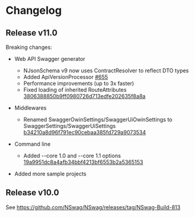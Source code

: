 # Changelog

## Release v11.0

Breaking changes: 

- Web API Swagger generator
    - NJsonSchema v9 now uses ContractResolver to reflect DTO types
    - Added ApiVersionProcessor [#655](https://github.com/NSwag/NSwag/issues/655)
    - Performance improvements (up to 3x faster)
    - Fixed loading of inherited RouteAttributes [3806388850b9ff0980726d713edfe202635f8a8a](https://github.com/NSwag/NSwag/commit/3806388850b9ff0980726d713edfe202635f8a8a)

- Middlewares
    - Renamed SwaggerOwinSettings/SwaggerUiOwinSettings to SwaggerSettings/SwaggerUiSettings [b34210a8d96f791ec90cebaa385fd729a9073534](https://github.com/NSwag/NSwag/commit/b34210a8d96f791ec90cebaa385fd729a9073534)

- Command line
    - Added --core 1.0 and --core 1.1 options [19a9951dc8a4afb34bbf4213bf6553b2a5365153](https://github.com/NSwag/NSwag/commit/19a9951dc8a4afb34bbf4213bf6553b2a5365153)

- Added more sample projects

## Release v10.0

See https://github.com/NSwag/NSwag/releases/tag/NSwag-Build-813
